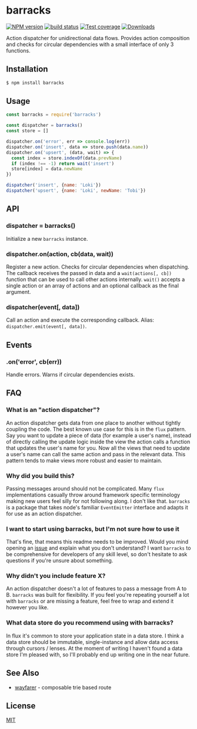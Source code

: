 # barracks
[![NPM version][npm-image]][npm-url]
[![build status][travis-image]][travis-url]
[![Test coverage][coveralls-image]][coveralls-url]
[![Downloads][downloads-image]][downloads-url]

Action dispatcher for unidirectional data flows. Provides action composition
and checks for circular dependencies with a small interface of only 3
functions.

## Installation
```sh
$ npm install barracks
```

## Usage
````js
const barracks = require('barracks')

const dispatcher = barracks()
const store = []

dispatcher.on('error', err => console.log(err))
dispatcher.on('insert', data => store.push(data.name))
dispatcher.on('upsert', (data, wait) => {
  const index = store.indexOf(data.prevName)
  if (index !== -1) return wait('insert')
  store[index] = data.newName
})

dispatcher('insert', {name: 'Loki'})
dispatcher('upsert', {name: 'Loki', newName: 'Tobi'})
````

## API
### dispatcher = barracks()
Initialize a new `barracks` instance.

### dispatcher.on(action, cb(data, wait))
Register a new action. Checks for circular dependencies when dispatching.  The
callback receives the passed in data and a `wait(actions[, cb])` function that
can be used to call other actions internally. `wait()` accepts a single action
or an array of actions and an optional callback as the final argument.

### dispatcher(event[, data])
Call an action and execute the corresponding callback. Alias:
`dispatcher.emit(event[, data])`.

## Events
### .on('error', cb(err))
Handle errors. Warns if circular dependencies exists.

## FAQ
### What is an "action dispatcher"?
An action dispatcher gets data from one place to another without tightly
coupling the code. The best known use case for this is in the `flux` pattern.
Say you want to update a piece of data (for example a user's name), instead of
directly calling the update logic inside the view the action calls a function
that updates the user's name for you. Now all the views that need to update a
user's name can call the same action and pass in the relevant data.  This
pattern tends to make views more robust and easier to maintain.

### Why did you build this?
Passing messages around should not be complicated. Many `flux` implementations
casually throw around framework specific terminology making new users feel
silly for not following along. I don't like that. `barracks` is a package that
takes node's familiar `EventEmitter` interface and adapts it for use as an
action dispatcher.

### I want to start using barracks, but I'm not sure how to use it
That's fine, that means this readme needs to be improved. Would you mind
opening an [issue](https://github.com/yoshuawuyts/barracks/issues) and explain
what you don't understand?  I want `barracks` to be comprehensive for
developers of any skill level, so don't hesitate to ask questions if you're
unsure about something.

### Why didn't you include feature X?
An action dispatcher doesn't a lot of features to pass a message from A to B.
`barracks` was built for flexibility. If you feel you're repeating yourself a
lot with `barracks` or are missing a feature, feel free to wrap and extend it
however you like.

### What data store do you recommend using with barracks?
In flux it's common to store your application state in a data store. I think a
data store should be immutable, single-instance and allow data access through
cursors / lenses. At the moment of writing I haven't found a data store I'm
pleased with, so I'll probably end up writing one in the near future.

## See Also
- [wayfarer](https://github.com/yoshuawuyts/wayfarer) -  composable trie based route

## License
[MIT](https://tldrlegal.com/license/mit-license)

[npm-image]: https://img.shields.io/npm/v/barracks.svg?style=flat-square
[npm-url]: https://npmjs.org/package/barracks
[travis-image]: https://img.shields.io/travis/yoshuawuyts/barracks/master.svg?style=flat-square
[travis-url]: https://travis-ci.org/yoshuawuyts/barracks
[coveralls-image]: https://img.shields.io/coveralls/yoshuawuyts/barracks.svg?style=flat-square
[coveralls-url]: https://coveralls.io/r/yoshuawuyts/barracks?branch=master
[downloads-image]: http://img.shields.io/npm/dm/barracks.svg?style=flat-square
[downloads-url]: https://npmjs.org/package/barracks

[flux]: http://facebook.github.io/react/blog/2014/05/06/flux.html
[browserify]: https://github.com/substack/node-browserify
